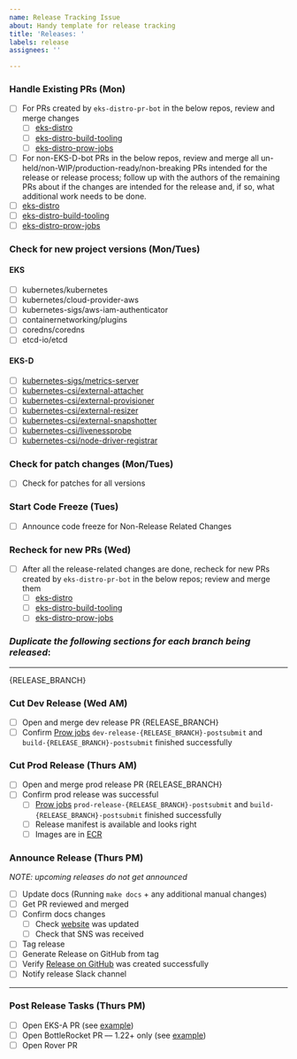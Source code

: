 ```yaml
---
name: Release Tracking Issue
about: Handy template for release tracking
title: 'Releases: '
labels: release
assignees: ''

---
```

### Handle Existing PRs (Mon)
- [ ] For PRs created by `eks-distro-pr-bot` in the below repos, review and merge changes
  - [ ] [eks-distro](https://github.com/aws/eks-distro/pulls/eks-distro-pr-bot)
  - [ ] [eks-distro-build-tooling](https://github.com/aws/eks-distro-build-tooling/pulls/eks-distro-pr-bot)
  - [ ] [eks-distro-prow-jobs](https://github.com/aws/eks-distro-prow-jobs/pulls/eks-distro-pr-bot)
- [ ]  For non-EKS-D-bot PRs in the below repos, review and merge all un-held/non-WIP/production-ready/non-breaking PRs intended for the release or release process; follow up with the authors of the remaining PRs about if the changes are intended for the release and, if so, what additional work needs to be done.
  - [ ] [eks-distro](https://github.com/aws/eks-distro/pulls?q=is%3Apr+is%3Aopen+-author%3Aeks-distro-pr-bot)
  - [ ] [eks-distro-build-tooling](https://github.com/aws/eks-distro-build-tooling/pulls?q=is%3Apr+is%3Aopen+-author%3Aeks-distro-pr-bot)
  - [ ] [eks-distro-prow-jobs](https://github.com/aws/eks-distro-prow-jobs/pulls?q=is%3Apr+is%3Aopen+-author%3Aeks-distro-pr-bot)

### Check for new project versions (Mon/Tues)
#### EKS
  - [ ] kubernetes/kubernetes
  - [ ] kubernetes/cloud-provider-aws
  - [ ] kubernetes-sigs/aws-iam-authenticator
  - [ ] containernetworking/plugins
  - [ ] coredns/coredns
  - [ ] etcd-io/etcd
#### EKS-D
  - [ ] [kubernetes-sigs/metrics-server](https://github.com/kubernetes-sigs/metrics-server/releases)
  - [ ] [kubernetes-csi/external-attacher](https://github.com/kubernetes-csi/external-attacher/releases)
  - [ ] [kubernetes-csi/external-provisioner](https://github.com/kubernetes-csi/external-provisioner/releases)
  - [ ] [kubernetes-csi/external-resizer](https://github.com/kubernetes-csi/external-resizer/releases)
  - [ ] [kubernetes-csi/external-snapshotter](https://github.com/kubernetes-csi/external-snapshotter/releases)
  - [ ] [kubernetes-csi/livenessprobe](https://github.com/kubernetes-csi/livenessprobe/releases)
  - [ ] [kubernetes-csi/node-driver-registrar](https://github.com/kubernetes-csi/node-driver-registrar/releases)

### Check for patch changes (Mon/Tues)
  - [ ] Check for patches for all versions

### Start Code Freeze (Tues)
- [ ] Announce code freeze for Non-Release Related Changes

### Recheck for new PRs (Wed)
- [ ] After all the release-related changes are done, recheck for new PRs created by `eks-distro-pr-bot` in the below repos; review and merge them
  - [ ] [eks-distro](https://github.com/aws/eks-distro/pulls/eks-distro-pr-bot)
  - [ ] [eks-distro-build-tooling](https://github.com/aws/eks-distro-build-tooling/pulls/eks-distro-pr-bot)
  - [ ] [eks-distro-prow-jobs](https://github.com/aws/eks-distro-prow-jobs/pulls/eks-distro-pr-bot)

### *Duplicate the following sections for each branch being released*:

---

{RELEASE_BRANCH}

### Cut Dev Release (Wed AM)
- [ ] Open and merge dev release PR {RELEASE_BRANCH}
- [ ] Confirm [Prow jobs](https://prow.eks.amazonaws.com/?repo=aws%2Feks-distro&type=postsubmit&job=*1-2*) `dev-release-{RELEASE_BRANCH}-postsubmit` and `build-{RELEASE_BRANCH}-postsubmit` finished successfully

### Cut Prod Release (Thurs AM)
- [ ] Open and merge prod release PR {RELEASE_BRANCH}
- [ ] Confirm prod release was successful
  - [ ] [Prow jobs](https://prow.eks.amazonaws.com/?repo=aws%2Feks-distro&type=postsubmit&job=*1-2*) `prod-release-{RELEASE_BRANCH}-postsubmit` and `build-{RELEASE_BRANCH}-postsubmit` finished successfully
  - [ ] Release manifest is available and looks right
  - [ ] Images are in [ECR](https://gallery.ecr.aws/eks-distro) 

### Announce Release (Thurs PM)
*NOTE: upcoming releases do not get announced*
- [ ] Update docs (Running `make docs` + any additional manual changes) 
- [ ] Get PR reviewed and merged
- [ ] Confirm docs changes
  - [ ] Check [website](https://distro.eks.amazonaws.com/) was updated
  - [ ] Check that SNS was received
- [ ] Tag release
- [ ] Generate Release on GitHub from tag
- [ ] Verify [Release on GitHub](https://github.com/aws/eks-distro/releases) was created successfully
- [ ] Notify release Slack channel

---

### Post Release Tasks (Thurs PM)
- [ ] Open EKS-A PR (see [example](https://github.com/aws/eks-anywhere-build-tooling/pull/965))
- [ ] Open BottleRocket PR  –– 1.22+ only (see [example](https://github.com/bottlerocket-os/bottlerocket/pull/2230))
- [ ] Open Rover PR
